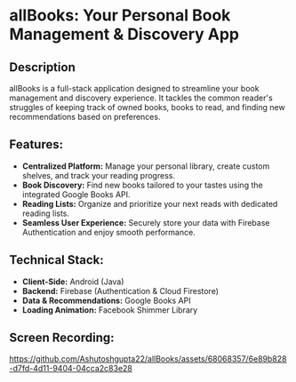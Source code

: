 # allBooks: Your Personal Book Management & Discovery App

## Description

allBooks is a full-stack application designed to streamline your book management and discovery experience. It tackles the common reader's struggles of keeping track of owned books, books to read, and finding new recommendations based on preferences.

## Features:

- **Centralized Platform:** Manage your personal library, create custom shelves, and track your reading progress.
- **Book Discovery:** Find new books tailored to your tastes using the integrated Google Books API.
- **Reading Lists:** Organize and prioritize your next reads with dedicated reading lists.
- **Seamless User Experience:** Securely store your data with Firebase Authentication and enjoy smooth performance.


## Technical Stack:

- **Client-Side:** Android (Java)
- **Backend:** Firebase (Authentication & Cloud Firestore)
- **Data & Recommendations:** Google Books API
- **Loading Animation:** Facebook Shimmer Library

## Screen Recording: 

https://github.com/Ashutoshgupta22/allBooks/assets/68068357/6e89b828-d7fd-4d11-9404-04cca2c83e28

